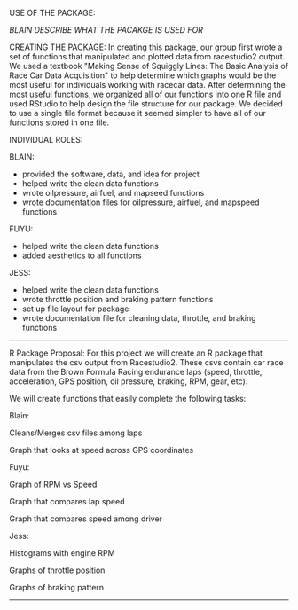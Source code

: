 USE OF THE PACKAGE:

*BLAIN DESCRIBE WHAT THE PACAKGE IS USED FOR*

CREATING THE PACKAGE: In creating this package, our group first wrote a set of functions that manipulated and plotted data from racestudio2 output. We used a textbook "Making Sense of Squiggly Lines: The Basic Analysis of Race Car Data Acquisition" to help determine which graphs would be the most useful for individuals working with racecar data. After determining the most useful functions, we organized all of our functions into one R file and used RStudio to help design the file structure for our package. We decided to use a single file format because it seemed simpler to have all of our functions stored in one file.


INDIVIDUAL ROLES:

BLAIN: 
- provided the software, data, and idea for project 
- helped write the clean data functions
- wrote oilpressure, airfuel, and mapseed functions
- wrote documentation files for oilpressure, airfuel, and mapspeed functions

FUYU: 
- helped write the clean data functions
- added aesthetics to all functions

JESS: 
- helped write the clean data functions 
- wrote throttle position and braking pattern functions
- set up file layout for package
- wrote documentation file for cleaning data, throttle, and braking functions

--------------------
R Package Proposal: 
For this project we will create an R package that manipulates the csv output from Racestudio2. These csvs contain car race data from the Brown Formula Racing endurance laps (speed, throttle, acceleration, GPS position, oil pressure, braking, RPM, gear, etc). 

We will create functions that easily complete the following tasks:

Blain:

Cleans/Merges csv files among laps

Graph that looks at speed across GPS coordinates

Fuyu:

Graph of RPM vs Speed

Graph that compares lap speed

Graph that compares speed among driver

Jess:

Histograms with engine RPM

Graphs of throttle position

Graphs of braking pattern

------------------------------------------------------------------------------------------------------------------------
